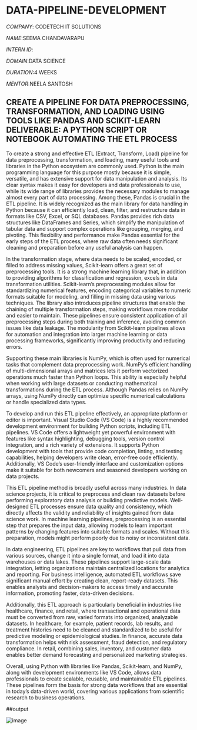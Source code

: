 # DATA-PIPELINE-DEVELOPMENT

*COMPANY*: CODETECH IT SOLUTIONS

*NAME*:SEEMA CHANDAVARAPU

*INTERN ID*:

*DOMAIN*:DATA SCIENCE

*DURATION*:4 WEEKS

*MENTOR*:NEELA SANTOSH

## CREATE A PIPELINE FOR DATA PREPROCESSING, TRANSFORMATION, AND LOADING USING TOOLS LIKE PANDAS AND SCIKIT-LEARN DELIVERABLE: A PYTHON SCRIPT OR NOTEBOOK AUTOMATING THE ETL PROCESS ##
   To create a strong and effective ETL (Extract, Transform, Load) pipeline for data preprocessing, transformation, and loading, many useful tools and libraries in the Python ecosystem are commonly used. Python is the main programming language for this purpose mostly because it is simple, versatile, and has extensive support for data manipulation and analysis. Its clear syntax makes it easy for developers and data professionals to use, while its wide range of libraries provides the necessary modules to manage almost every part of data processing. Among these, Pandas is crucial in the ETL pipeline. It is widely recognized as the main library for data handling in Python because it can efficiently load, clean, filter, and restructure data in formats like CSV, Excel, or SQL databases. Pandas provides rich data structures like DataFrames and Series, which simplify the manipulation of tabular data and support complex operations like grouping, merging, and pivoting. This flexibility and performance make Pandas essential for the early steps of the ETL process, where raw data often needs significant cleaning and preparation before any useful analysis can happen.

In the transformation stage, where data needs to be scaled, encoded, or filled to address missing values, Scikit-learn offers a great set of preprocessing tools. It is a strong machine learning library that, in addition to providing algorithms for classification and regression, excels in data transformation utilities. Scikit-learn’s preprocessing modules allow for standardizing numerical features, encoding categorical variables to numeric formats suitable for modeling, and filling in missing data using various techniques. The library also introduces pipeline structures that enable the chaining of multiple transformation steps, making workflows more modular and easier to maintain. These pipelines ensure consistent application of all preprocessing steps during both training and inference, avoiding common issues like data leakage. The modularity from Scikit-learn pipelines allows for automation and integration into larger machine learning or data processing frameworks, significantly improving productivity and reducing errors.

Supporting these main libraries is NumPy, which is often used for numerical tasks that complement data preprocessing work. NumPy’s efficient handling of multi-dimensional arrays and matrices lets it perform vectorized operations much faster than Python loops. This ability is especially helpful when working with large datasets or conducting mathematical transformations during the ETL process. Although Pandas relies on NumPy arrays, using NumPy directly can optimize specific numerical calculations or handle specialized data types.

To develop and run this ETL pipeline effectively, an appropriate platform or editor is important. Visual Studio Code (VS Code) is a highly recommended development environment for building Python scripts, including ETL pipelines. VS Code offers a lightweight yet powerful environment with features like syntax highlighting, debugging tools, version control integration, and a rich variety of extensions. It supports Python development with tools that provide code completion, linting, and testing capabilities, helping developers write clean, error-free code efficiently. Additionally, VS Code’s user-friendly interface and customization options make it suitable for both newcomers and seasoned developers working on data projects.

This ETL pipeline method is broadly useful across many industries. In data science projects, it is critical to preprocess and clean raw datasets before performing exploratory data analysis or building predictive models. Well-designed ETL processes ensure data quality and consistency, which directly affects the validity and reliability of insights gained from data science work. In machine learning pipelines, preprocessing is an essential step that prepares the input data, allowing models to learn important patterns by changing features into suitable formats and scales. Without this preparation, models might perform poorly due to noisy or inconsistent data.

In data engineering, ETL pipelines are key to workflows that pull data from various sources, change it into a single format, and load it into data warehouses or data lakes. These pipelines support large-scale data integration, letting organizations maintain centralized locations for analytics and reporting. For business intelligence, automated ETL workflows save significant manual effort by creating clean, report-ready datasets. This enables analysts and decision-makers to access timely and accurate information, promoting faster, data-driven decisions.

Additionally, this ETL approach is particularly beneficial in industries like healthcare, finance, and retail, where transactional and operational data must be converted from raw, varied formats into organized, analyzable datasets. In healthcare, for example, patient records, lab results, and treatment histories need to be cleaned and standardized to be useful for predictive modeling or epidemiological studies. In finance, accurate data transformation helps with risk assessment, fraud detection, and regulatory compliance. In retail, combining sales, inventory, and customer data enables better demand forecasting and personalized marketing strategies.

Overall, using Python with libraries like Pandas, Scikit-learn, and NumPy, along with development environments like VS Code, allows data professionals to create scalable, reusable, and maintainable ETL pipelines. These pipelines form the basis for strong data workflows that are essential in today’s data-driven world, covering various applications from scientific research to business operations.

##output

![image](https://github.com/user-attachments/assets/eb625950-0708-4fb9-978e-d4f7a66cba67)

